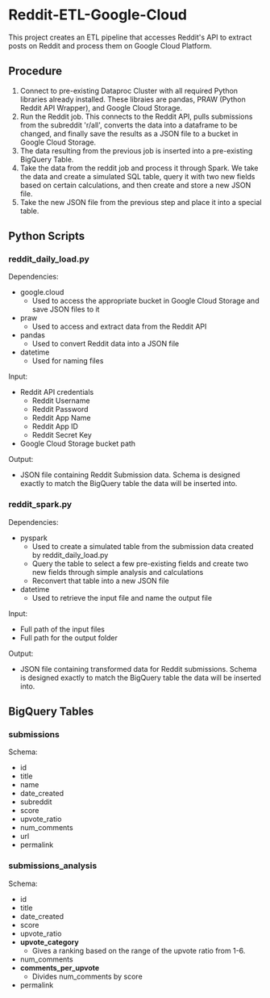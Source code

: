 # Reddit-ETL-Google-Cloud
This project creates an ETL pipeline that accesses Reddit's API to extract posts on Reddit and process them on Google Cloud Platform.


## Procedure
  1. Connect to pre-existing Dataproc Cluster with all required Python libraries already installed. These libraies are pandas, PRAW (Python Reddit API Wrapper), and Google Cloud Storage.
  2. Run the Reddit job. This connects to the Reddit API, pulls submissions from the subreddit 'r/all', converts the data into a dataframe to be changed, and finally save the results as a JSON file to a bucket in Google Cloud Storage.
  3. The data resulting from the previous job is inserted into a pre-existing BigQuery Table. 
  4. Take the data from the reddit job and process it through Spark. We take the data and create a simulated SQL table, query it with two new fields based on certain calculations, and then create and store a new JSON file. 
  5. Take the new JSON file from the previous step and place it into a special table.
  
  
## Python Scripts
  
### reddit_daily_load.py
Dependencies:
- google.cloud
  - Used to access the appropriate bucket in Google Cloud Storage and save JSON files to it
- praw
  - Used to access and extract data from the Reddit API
- pandas
  - Used to convert Reddit data into a JSON file
- datetime
  - Used for naming files 
  
Input:
- Reddit API credentials
  - Reddit Username
  - Reddit Password
  - Reddit App Name
  - Reddit App ID
  - Reddit Secret Key
- Google Cloud Storage bucket path
  
Output:
- JSON file containing Reddit Submission data. Schema is designed exactly to match the BigQuery table the data will be inserted into.
  
  
### reddit_spark.py
Dependencies:
- pyspark
  - Used to create a simulated table from the submission data created by reddit_daily_load.py
  - Query the table to select a few pre-existing fields and create two new fields through simple analysis and calculations
  - Reconvert that table into a new JSON file
- datetime
  - Used to retrieve the input file and name the output file
  
Input:
- Full path of the input files
- Full path for the output folder
  
Output:
- JSON file containing transformed data for Reddit submissions. Schema is designed exactly to match the BigQuery table the data will be inserted into.
  
## BigQuery Tables
  
### submissions
Schema:
  - id
  - title
  - name
  - date_created
  - subreddit
  - score
  - upvote_ratio
  - num_comments
  - url
  - permalink
    
### submissions_analysis
Schema:
  - id
  - title
  - date_created
  - score
  - upvote_ratio
  - **upvote_category**
    - Gives a ranking based on the range of the upvote ratio from 1-6. 
  - num_comments
  - **comments_per_upvote**
    - Divides num_comments by score
  - permalink
